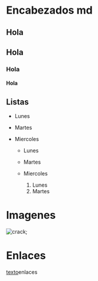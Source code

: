 # Encabezados md

## Hola
## Hola
### Hola 
#### Hola


## Listas

* Lunes
* Martes
* Miercoles
    
    * Lunes
    * Martes
    * Miercoles

        1. Lunes
        2. Martes

# Imagenes

![crack](C:/Users/kevin/Downloads/Avantica.png);

# Enlaces

[texto]()enlaces



